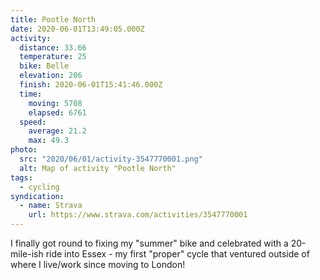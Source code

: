 ```yaml
---
title: Pootle North
date: 2020-06-01T13:49:05.000Z
activity:
  distance: 33.66
  temperature: 25
  bike: Belle
  elevation: 206
  finish: 2020-06-01T15:41:46.000Z
  time:
    moving: 5708
    elapsed: 6761
  speed:
    average: 21.2
    max: 49.3
photo:
  src: "2020/06/01/activity-3547770001.png"
  alt: Map of activity "Pootle North"
tags:
  - cycling
syndication:
  - name: Strava
    url: https://www.strava.com/activities/3547770001
---
```


I finally got round to fixing my "summer" bike and celebrated with a 20-mile-ish ride into Essex - my first "proper" cycle that ventured outside of where I live/work since moving to London!
